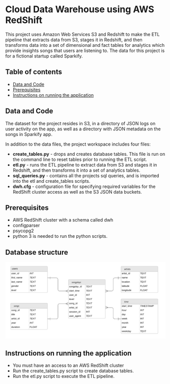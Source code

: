 # Cloud Data Warehouse using AWS RedShift
> 
This project uses Amazon Web Services S3 and Redshift to make the ETL pipeline that extracts data from S3, stages it in Redshift, and then transforms data into a set of dimensional and fact tables for analytics which provide insights songs that users are listening to. The data for this project is for a fictional startup called Sparkify. 

## Table of contents

* [Data and Code](#data-and-code)
* [Prerequisites](#prerequisites)
* [Instructions on running the application](#instructions-on-running-the-application)

## Data and Code
The dataset for the project resides in S3, in a directory of JSON logs on user activity on the app, as well as a directory with JSON metadata on the songs in Sparkify app.

In addition to the data files, the project workspace includes four files:
* **create_tables.py** - drops and creates database tables. This file is run on the command line to reset tables prior to running the ETL script.
* **etl.py** - runs the ETL pipeline to extract data from S3 and stages it in Redshift, and then transforms it into a set of analytics tables.
* **sql_queries.py** - contains all the projects sql queries, and is imported into the etl and create_tables scripts.
* **dwh.cfg** - configuration file for specifying required variables for the RedShift cluster access as well as the S3 JSON data buckets.

## Prerequisites
* AWS RedShift cluster with a schema called dwh
* configparser
* psycopg2
* python 3 is needed to run the python scripts.

## Database structure
![ERD image](/songplays_erd.png)
## Instructions on running the application
* You must have an access to an AWS RedShift cluster
* Run the create_tables.py script to create database tables.
* Run the etl.py script to execute the ETL pipeline.
